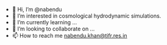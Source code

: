 - 👋 Hi, I’m @nabendu
- 👀 I’m interested in cosmological hydrodynamic simulations.
- 🌱 I’m currently learning ... 
- 💞️ I’m looking to collaborate on ...
- 📫 How to reach me nabendu.khan@tifr.res.in

<!---
nabendu96/nabendu96 is a ✨ special ✨ repository because its `README.md` (this file) appears on your GitHub profile.
You can click the Preview link to take a look at your changes.
--->

